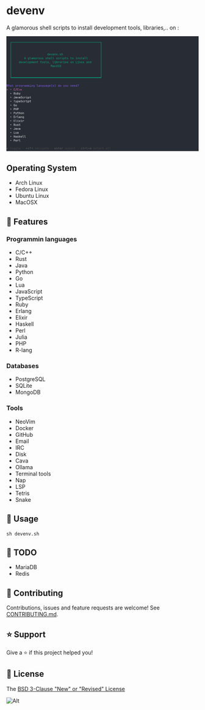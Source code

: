 # devenv

A glamorous shell scripts to install development tools, libraries,.. on :

![devenv usage](https://github.com/fearless-spider/devenv/blob/main/devenv_gum.png?raw=true)

## Operating System

- Arch Linux
- Fedora Linux
- Ubuntu Linux
- MacOSX

## 🚀 Features

### Programmin languages

- C/C++
- Rust
- Java
- Python
- Go
- Lua
- JavaScript
- TypeScript
- Ruby
- Erlang
- Elixir
- Haskell
- Perl
- Julia
- PHP
- R-lang

### Databases

- PostgreSQL
- SQLite
- MongoDB

### Tools

- NeoVim
- Docker
- GitHub
- Email
- IRC
- Disk
- Cava
- Ollama
- Terminal tools
- Nap
- LSP
- Tetris
- Snake

## 📖 Usage

```shell
sh devenv.sh
```

## :seedling: TODO

- MariaDB
- Redis

## 🤝 Contributing

Contributions, issues and feature requests are welcome! See [CONTRIBUTING.md](CONTRIBUTING.md).

## ⭐️ Support

Give a ⭐️ if this project helped you!

## 📝 License

The [BSD 3-Clause "New" or "Revised" License](LICENSE)

![Alt](https://repobeats.axiom.co/api/embed/fce7ee20cc2c2e38a374e6162ea381f476306d15.svg "Repobeats analytics image")
